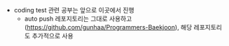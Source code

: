 - coding test 관련 공부는 앞으로 이곳에서 진행
    - auto push 레포지토리는 그대로 사용하고(https://github.com/gunhaa/Programmers-Baekjoon), 해당 레포지토리도 추가적으로 사용